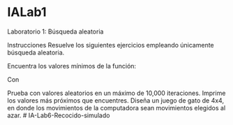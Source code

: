 # IALab1
Laboratorio 1: Búsqueda aleatoria

Instrucciones
Resuelve los siguientes ejercicios empleando únicamente búsqueda aleatoria. 

Encuentra los valores mínimos de la función:


Con  


Prueba con valores aleatorios en un máximo de 10,000 iteraciones. 
Imprime los valores más próximos que encuentres.
Diseña un juego de gato de 4x4, en donde los movimientos de la computadora sean movimientos elegidos al azar. 
#   I A - L a b 6 - R e c o c i d o - s i m u l a d o  
 